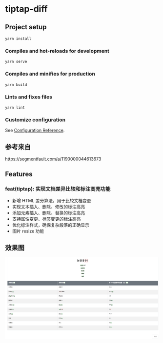 # tiptap-diff

## Project setup
```
yarn install
```

### Compiles and hot-reloads for development
```
yarn serve
```

### Compiles and minifies for production
```
yarn build
```

### Lints and fixes files
```
yarn lint
```

### Customize configuration
See [Configuration Reference](https://cli.vuejs.org/config/).

## 参考来自
https://segmentfault.com/a/1190000044613673

## Features

### feat(tiptap): 实现文档差异比较和标注高亮功能
- 新增 HTML 差分算法，用于比较文档变更
- 实现文本插入、删除、修改的标注高亮
- 添加元素插入、删除、替换的标注高亮
- 支持属性变更、标签变更的标注高亮
- 优化标注样式，确保复杂段落的正确显示
- 图片 resize 功能

## 效果图
![img.png](img.png)
